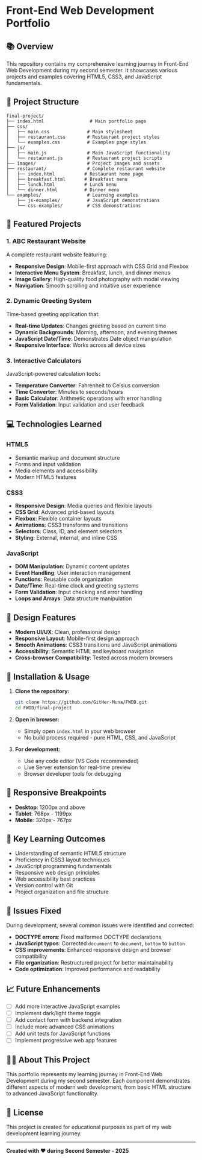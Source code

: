 # Front-End Web Development Portfolio

## 📚 Overview
This repository contains my comprehensive learning journey in Front-End Web Development during my second semester. It showcases various projects and examples covering HTML5, CSS3, and JavaScript fundamentals.

## 🎯 Project Structure
```
final-project/
├── index.html                 # Main portfolio page
├── css/
│   ├── main.css              # Main stylesheet
│   ├── restaurant.css        # Restaurant project styles
│   └── examples.css          # Examples page styles
├── js/
│   ├── main.js               # Main JavaScript functionality
│   └── restaurant.js         # Restaurant project scripts
├── images/                   # Project images and assets
├── restaurant/               # Complete restaurant website
│   ├── index.html           # Restaurant home page
│   ├── breakfast.html       # Breakfast menu
│   ├── lunch.html           # Lunch menu
│   └── dinner.html          # Dinner menu
└── examples/                 # Learning examples
    ├── js-examples/          # JavaScript demonstrations
    └── css-examples/         # CSS demonstrations
```

## 🚀 Featured Projects

### 1. ABC Restaurant Website
A complete restaurant website featuring:
- **Responsive Design**: Mobile-first approach with CSS Grid and Flexbox
- **Interactive Menu System**: Breakfast, lunch, and dinner menus
- **Image Gallery**: High-quality food photography with modal viewing
- **Navigation**: Smooth scrolling and intuitive user experience

### 2. Dynamic Greeting System
Time-based greeting application that:
- **Real-time Updates**: Changes greeting based on current time
- **Dynamic Backgrounds**: Morning, afternoon, and evening themes
- **JavaScript Date/Time**: Demonstrates Date object manipulation
- **Responsive Interface**: Works across all device sizes

### 3. Interactive Calculators
JavaScript-powered calculation tools:
- **Temperature Converter**: Fahrenheit to Celsius conversion
- **Time Converter**: Minutes to seconds/hours
- **Basic Calculator**: Arithmetic operations with error handling
- **Form Validation**: Input validation and user feedback

## 💻 Technologies Learned

### HTML5
- Semantic markup and document structure
- Forms and input validation
- Media elements and accessibility
- Modern HTML5 features

### CSS3
- **Responsive Design**: Media queries and flexible layouts
- **CSS Grid**: Advanced grid-based layouts
- **Flexbox**: Flexible container layouts
- **Animations**: CSS3 transforms and transitions
- **Selectors**: Class, ID, and element selectors
- **Styling**: External, internal, and inline CSS

### JavaScript
- **DOM Manipulation**: Dynamic content updates
- **Event Handling**: User interaction management
- **Functions**: Reusable code organization
- **Date/Time**: Real-time clock and greeting systems
- **Form Validation**: Input checking and error handling
- **Loops and Arrays**: Data structure manipulation

## 🎨 Design Features
- **Modern UI/UX**: Clean, professional design
- **Responsive Layout**: Mobile-first design approach
- **Smooth Animations**: CSS3 transitions and JavaScript animations
- **Accessibility**: Semantic HTML and keyboard navigation
- **Cross-browser Compatibility**: Tested across modern browsers

## 🔧 Installation & Usage

1. **Clone the repository:**
   ```bash
   git clone https://github.com/GitHer-Muna/FWDD.git
   cd FWDD/final-project
   ```

2. **Open in browser:**
   - Simply open `index.html` in your web browser
   - No build process required - pure HTML, CSS, and JavaScript

3. **For development:**
   - Use any code editor (VS Code recommended)
   - Live Server extension for real-time preview
   - Browser developer tools for debugging

## 📱 Responsive Breakpoints
- **Desktop**: 1200px and above
- **Tablet**: 768px - 1199px
- **Mobile**: 320px - 767px

## 🌟 Key Learning Outcomes
- Understanding of semantic HTML5 structure
- Proficiency in CSS3 layout techniques
- JavaScript programming fundamentals
- Responsive web design principles
- Web accessibility best practices
- Version control with Git
- Project organization and file structure

## 🐛 Issues Fixed
During development, several common issues were identified and corrected:
- **DOCTYPE errors**: Fixed malformed DOCTYPE declarations
- **JavaScript typos**: Corrected `documnent` to `document`, `bottom` to `button`
- **CSS improvements**: Enhanced responsive design and browser compatibility
- **File organization**: Restructured project for better maintainability
- **Code optimization**: Improved performance and readability

## 📈 Future Enhancements
- [ ] Add more interactive JavaScript examples
- [ ] Implement dark/light theme toggle
- [ ] Add contact form with backend integration
- [ ] Include more advanced CSS animations
- [ ] Add unit tests for JavaScript functions
- [ ] Implement progressive web app features

## 👨‍🎓 About This Project
This portfolio represents my learning journey in Front-End Web Development during my second semester. Each component demonstrates different aspects of modern web development, from basic HTML structure to advanced JavaScript functionality.

## 📄 License
This project is created for educational purposes as part of my web development learning journey.

---

**Created with ❤️ during Second Semester - 2025**
